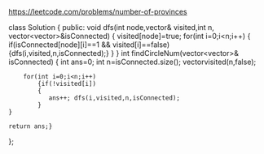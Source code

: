 https://leetcode.com/problems/number-of-provinces

class Solution {
public:
    void dfs(int node,vector<bool>& visited,int n, vector<vector<int>>&isConnected)
    {
        visited[node]=true;
        for(int i=0;i<n;i++)
            {
                if(isConnected[node][i]==1 && visited[i]==false)
                {dfs(i,visited,n,isConnected);}
            }
    }
    int findCircleNum(vector<vector<int>>& isConnected) {
        int ans=0;
        int n=isConnected.size();
        vector<bool>visited(n,false);
        
        for(int i=0;i<n;i++)
            {if(!visited[i])
            {
               ans++; dfs(i,visited,n,isConnected);
            }
    }
        
    return ans;}
};
